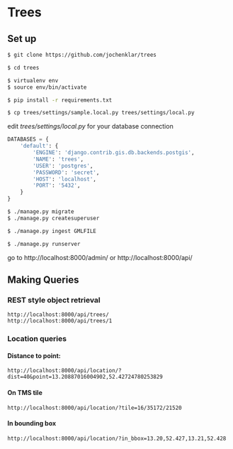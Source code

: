 # Trees

## Set up

``` bash
$ git clone https://github.com/jochenklar/trees

$ cd trees

$ virtualenv env
$ source env/bin/activate

$ pip install -r requirements.txt

$ cp trees/settings/sample.local.py trees/settings/local.py
```

edit *trees/settings/local.py* for your database connection

``` python
DATABASES = {
    'default': {
        'ENGINE': 'django.contrib.gis.db.backends.postgis',
        'NAME': 'trees',
        'USER': 'postgres',
        'PASSWORD': 'secret',
        'HOST': 'localhost',
        'PORT': '5432',
    }
}
```


``` bash
$ ./manage.py migrate
$ ./manage.py createsuperuser

$ ./manage.py ingest GMLFILE

$ ./manage.py runserver
```

go to http://localhost:8000/admin/ or http://localhost:8000/api/


## Making Queries

### REST style object retrieval

```
http://localhost:8000/api/trees/
http://localhost:8000/api/trees/1
```

### Location queries

#### Distance to point:

```
http://localhost:8000/api/location/?dist=40&point=13.20887016004902,52.42724780253829
```

#### On TMS tile

```
http://localhost:8000/api/location/?tile=16/35172/21520
```

#### In bounding box

```
http://localhost:8000/api/location/?in_bbox=13.20,52.427,13.21,52.428
```
